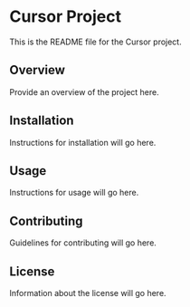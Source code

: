 # Cursor Project

This is the README file for the Cursor project.

## Overview

Provide an overview of the project here.

## Installation

Instructions for installation will go here.

## Usage

Instructions for usage will go here.

## Contributing

Guidelines for contributing will go here.

## License

Information about the license will go here. 
